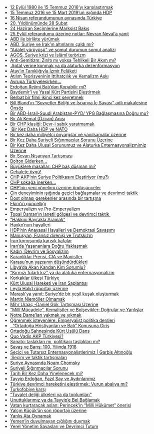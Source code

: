 - <a href="12-eylul-1980-ile-15-temmuz-2016yi-karsilastirmak.pdf">12 Eylül 1980 ile 15 Temmuz 2016’yı karşılaştırmak</a>
- <a href="15-temmuz-2016-ve-15-mart-2019un-isiginda-hdp.pdf">15 Temmuz 2016 ve 15 Mart 2019’un ışığında HDP</a>
- <a href="16-nisan-referandumunun-aynasinda-turkiye.pdf">16 Nisan referandumunun aynasında Türkiye</a>
- <a href="20-yildonumunde-28-subat.pdf">20. Yıldönümünde 28 Şubat</a>
- <a href="24-haziran-secimlerine-marksist-bakis.pdf">24 Haziran Seçimlerine Marksist Bakış</a>
- <a href="25-eylul-referandumu-uzerine-notlar-nevran-nevala-yanit.pdf">25 Eylül referandumu üzerine notlar: Nevran Neval’a yanıt</a>
- <a href="abd-ile-birlikte-yurumek.pdf">ABD ile birlikte yürümek</a>
- <a href="abd-suriye-ve-irakin-altinlarini-caldi-mi?.pdf">ABD, Suriye ve Irak’ın altınlarını çaldı mı?</a>
- <a href="adalet-yuruyusu-ve-somut-durumun-somut-analizi.pdf">“Adalet yürüyüşü” ve somut durumun somut analizi</a>
- <a href="agos-suriye-krizi-ve-islami-terorizm.pdf">AGOS, Suriye krizi ve İslâmî terörizm</a>
- <a href="anti-semitizm-zirilti-mi-yoksa-tehlikeli-bir-akim-mi?.pdf">Anti-Semitizm: Zırıltı mı yoksa Tehlikeli Bir Akım mı?</a>
- <a href="aptal-yerine-konmak-ya-da-alaturka-dezenformasyon.pdf"> Aptal yerine konmak ya da alaturka dezenformasyon</a>
- <a href="atayin-tanikligiyla-izmir-felaketi.pdf">Atay’ın Tanıklığıyla İzmir Felâketi</a>
- <a href="atilim-teorisyeninin-ittihatcilik-ve-kemalizm-aski.pdf">Atılım Teorisyeninin İttihatçılık ve Kemalizm Aşkı</a>
- <a href="avrupa-turkiyelesirken.pdf">Avrupa Türkiyeleşirken…</a>
- <a href="erdogan-rejimi-batidan-kopabilir-mi?.pdf">Erdoğan Rejimi Batı’dan Kopabilir mi?</a>
- <a href="baydemiri-ve-yasal-kurt-partisini-elestirmek.pdf">Baydemir’i ve Yasal Kürt Partisini Eleştirmek</a>
- <a href="berbat-bir-filmi-ikinci-kez-seyretmek.pdf">Berbat bir filmi ikinci kez seyretmek</a>
- <a href="bill-blandin-sovyetler-birligi-ve-ispanya-ic-savasi-adli-makalesine-onsoz.pdf">Bill Bland’ın “Sovyetler Birliği ve İspanya İç Savaşı” adlı makalesine Önsöz</a>
- <a href="bir-abd-israil-suudi-arabistan-pyd-ypg-baglasmasina-dogru-mu?.pdf">Bir ABD-İsrail-Suudi Arabistan-PYD/ YPG Bağlaşmasına Doğru mu?</a>
- <a href="bir-ali-kemal-ozcan-anisi.pdf">Bir Ali Kemal (Özcan) Anısı</a>
- <a href="bir-chp-klasigi-devr-i-sabik-yaratmamak.pdf">Bir CHP klasiği: Devr-i sabık yaratmamak</a>
- <a href="bir-kez-daha-hdp-ve-nato.pdf"> Bir Kez Daha HDP ve NATO</a>
- <a href="bir-kez-daha-milliyetci-onyargilar-ve-yanilsamalar-uzerine.pdf">Bir kez daha milliyetçi önyargılar ve yanılsamalar üzerine</a>
- <a href="bir-kez-daha-suriyeli-siginmacilar-sorunu-uzerine.pdf">Bir Kez Daha Suriyeli Sığınmacılar Sorunu Üzerine</a>
- <a href="bir-kez-daha-ulusal-sorunumuz-ve-alaturka-enternasyonalizmimiz-uzerine.pdf">Bir Kez Daha Ulusal Sorunumuz ve Alaturka Enternasyonalizmimiz Üzerine</a>
- <a href="bir-sevan-nisanyan-tartismasi.pdf">Bir Sevan Nişanyan Tartışması</a>
- <a href="bolton-giderken.pdf">Bolton Giderken…</a>
- <a href="buyuklere-masallar-chp-bas-dusman-mi?.pdf">Büyüklere masallar: CHP baş düşman mı?</a>
- <a href="cehalete-ovgu.pdf">Cehalete övgü!</a>
- <a href="chp-akpnin-suriye-politikasini-elestiriyor-mu?.pdf">CHP AKP’nin Suriye Politikasını Eleştiriyor (mu?)</a>
- <a href="chp-sokaga-inerken.pdf">CHP sokağa inerken…</a>
- <a href="chpnin-yeni-yonelimi-uzerine-ondusunceler.pdf">CHP’nin yeni yönelimi üzerine öndüşünceler</a>
- <a href="cin-deneyiminin-isiginda-gecici-baglasmalar-ve-devrimci-taktik.pdf">Çin deneyiminin ışığında geçici bağlaşmalar ve devrimci taktik </a>
- <a href="dost-olmasi-gerekenler-arasinda-bir-tartisma.pdf">Dost olması gerekenler arasında bir tartışma</a>
- <a href="ekimin-guncelligi.pdf">Ekim’in güncelliği</a>
- <a href="emperyalizm-ve-pro-emperyalizm.pdf">Emperyalizm ve Pro-Emperyalizm</a>
- <a href="topal-osmanin-lanetli-golgesi-ve-devrimci-taktik.pdf">Topal Osman’ın lanetli gölgesi ve devrimci taktik </a>
- <a href="hakkini-bayrakla-aramak.pdf">“Hakkını Bayrakla Aramak”</a>
- <a href="haykonun-hayalleri.pdf">Hayko’nun hayalleri</a>
- <a href="hdpnin-anayasal-hayalleri-ve-demokrasi-savasimi.pdf">HDP’nin Anayasal Hayalleri ve Demokrasi Savaşımı</a>
- <a href="manusyan-fransiz-direnisi-ve-trotskizm.pdf">Manuşyan, Fransız direnişi ve Trotskizm</a>
- <a href="iran-konusunda-karisik-kafalar.pdf">İran konusunda karışık kafalar</a>
- <a href="iranda-yasananlara-dogru-yaklasmak.pdf">İran’da Yaşananlara Doğru Yaklaşmak</a>
- <a href="kadin-devrim-ve-sosyalizim.pdf">Kadın, Devrim ve Sosyalizim</a>
- <a href="karanliklar-prensi-cia-ve-maoistler.pdf">Karanlıklar Prensi, CIA ve Maoistler</a>
- <a href="karasunun-yazisinin-dusundurdukleri.pdf">Karasu’nun yazısının düşündürdükleri</a>
- <a href="libyada-akan-kandan-kim-sorumlu?.pdf">Libya’da Akan Kandan Kim Sorumlu?</a>
- <a href="kirmizi-fularli-kiz-ya-da-alatuka-enternasyonalizm.pdf">“Kırmızı fularlı kız” ya da alatuka enternasyonalizm</a>
- <a href="korkaklar-ulkesi-turkiye.pdf">Korkaklar ülkesi Türkiye</a>
- <a href="kurt-ulusal-hareketi-ve-iran-saplantisi.pdf">Kürt Ulusal Hareketi ve İran Saplantısı</a>
- <a href="leyla-halid-roportaji-uzerine.pdf">Leyla Halid röportajı üzerine</a>
- <a href="marasliya-yanit-suriyede-bir-yesil-kusak-olusturmak.pdf">Maraşlı’ya yanıt: Suriye’de bir yeşil kuşak oluşturmak</a>
- <a href="martin-niemoller-olmamak.pdf">Martin Niemöller Olmamak</a>
- <a href="mihr-uraac-daniel-gok-tartismasi-uzerine.pdf">Mihr Uraaç -Daniel Gök Tartışması Üzerine</a>
- <a href="milli-mucadele-kemalistler-ve-bolsevikler-dogrular-ve-yanlislar.pdf">“Millî Mücadele”, Kemalistler ve Bolşevikler: Doğrular ve Yanlışlar</a>
- <a href="notre-damelari-yakmak-ve-yikmak.pdf">Notre Dame’ları yakmak ve yıkmak</a>
- <a href="ogrenmek-isteyenlere-emperyalist-politika-dersleri.pdf">Öğrenmek isteyenlere: Emperyalist politika dersleri</a>
- <a href="ortadogu-hristiyanlari-ve-bati-konusuna-giris.pdf">  “Ortadoğu Hristiyanları ve Batı” Konusuna Giriş</a>
- <a href="ortadogu-sahnesinde-kurt-usulu-dans.pdf">Ortadoğu Sahnesinde Kürt Usülü Dans</a>
- <a href="quo-vadis-akp-turkiyesi?.pdf">Quo Vadis AKP Türkiyesi?</a>
- <a href="sanatci-taslaklari-mi-politikaci-taslaklari-mi?.pdf">Sanatçı taslakları mı, politikacı taslakları mı?</a>
- <a href="savas-ve-baris-100-yilinda-1918.pdf">Savaş ve Barış: 100. Yılında 1918</a>
- <a href="secici-ve-tutarsiz-enternasyonalistlerimiz-or-garbis-altinoglu.pdf">Seçici ve Tutarsız Enternasyonalistlerimiz | Garbis Altınoğlu</a>
- <a href="secim-ve-taktik-tartismalari.pdf"> Seçim ve taktik tartışmaları</a>
- <a href="suriye-aynasinda-noam-chomsky.pdf">Suriye Aynasında Noam Chomsky</a>
- <a href="suriyeli-siginmacilar-sorunu.pdf">Suriyeli Sığınmacılar Sorunu</a>
- <a href="tarih-bir-kez-daha-yinelenecek-mi?.pdf">Tarih Bir Kez Daha Yinelenecek mi?</a>
- <a href="tayyip-erdogan-fazil-say-ve-aydinlarimiz.pdf">Tayyip Erdoğan, Fazıl Say ve Aydınlarımız</a>
- <a href="turkiye-devrimci-hareketini-elestirmek-vurun-abaliya-mi?.pdf">Türkiye devrimci hareketini eleştirmek: Vurun abalıya mı?</a>
- <a href="turkofobiye-karsi.pdf">Turkofobiye karşı</a>
- <a href="tuvalet-deligi-ulkeleri-ya-da-toplumlari.pdf">“Tuvalet deliği ülkeleri ya da toplumları”</a>
- <a href="unuttuklarimiz-ya-da-tayyipe-bel-baglamak.pdf">Unuttuklarımız ya da Tayyip’e Bel Bağlamak</a>
- <a href="vatan-kurtaracak-aslan-perincekin-milli-hukumet-onerisi.pdf">Vatan kurtaracak aslan: Perinçek’in “Milli Hükümet” önerisi</a>
- <a href="yalcin-kucukun-son-roportaji-uzerine.pdf">Yalçın Küçük’ün son röportajı üzerine</a>
- <a href="yanlis-ata-oynamak.pdf">Yanlış Ata Oynamak</a>
- <a href="yemenin-duyulmayan-cigligini-duymak.pdf">Yemen’in duyulmayan çığlığını duymak</a>
- <a href="yerel-yonetim-savaslari-ve-devrimci-tutum.pdf">Yerel Yönetim Savaşları ve Devrimci Tutum</a>
